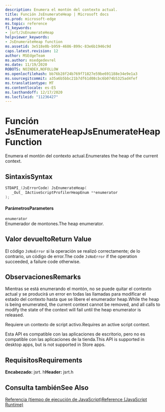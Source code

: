 ```yaml
---
description: Enumera el montón del contexto actual.
title: Función JsEnumerateHeap | Microsoft docs
ms.prod: microsoft-edge
ms.topic: reference
f1_keywords:
- jsrt/JsEnumerateHeap
helpviewer_keywords:
- JsEnumerateHeap function
ms.assetid: 3e518e0b-b959-4686-899c-83e6b1946c9d
caps.latest.revision: 12
author: MSEdgeTeam
ms.author: msedgedevrel
ms.date: 11/19/2020
ROBOTS: NOINDEX,NOFOLLOW
ms.openlocfilehash: bb76b28f24b769f71827e59be691188e34e9e1a3
ms.sourcegitcommit: a35a6b5bbc21b7df61d08cbc6b074b5325ad4fef
ms.translationtype: MT
ms.contentlocale: es-ES
ms.lasthandoff: 12/17/2020
ms.locfileid: "11236427"
---
```

# <span data-ttu-id="72fd5-103">Función JsEnumerateHeap</span><span class="sxs-lookup"><span data-stu-id="72fd5-103">JsEnumerateHeap Function</span></span>

<span data-ttu-id="72fd5-104">Enumera el montón del contexto actual.</span><span class="sxs-lookup"><span data-stu-id="72fd5-104">Enumerates the heap of the current context.</span></span>  
  
## <span data-ttu-id="72fd5-105">Sintaxis</span><span class="sxs-lookup"><span data-stu-id="72fd5-105">Syntax</span></span>  
  
```cpp  
STDAPI_(JsErrorCode) JsEnumerateHeap(  
   _Out_ IActiveScriptProfilerHeapEnum **enumerator  
);  
```  
  
#### <span data-ttu-id="72fd5-106">Parámetros</span><span class="sxs-lookup"><span data-stu-id="72fd5-106">Parameters</span></span>  
 `enumerator`  
 <span data-ttu-id="72fd5-107">Enumerador de montones.</span><span class="sxs-lookup"><span data-stu-id="72fd5-107">The heap enumerator.</span></span>  
  
## <span data-ttu-id="72fd5-108">Valor devuelto</span><span class="sxs-lookup"><span data-stu-id="72fd5-108">Return Value</span></span>  
 <span data-ttu-id="72fd5-109">El código `JsNoError` si la operación se realizó correctamente; de lo contrario, un código de error.</span><span class="sxs-lookup"><span data-stu-id="72fd5-109">The code `JsNoError` if the operation succeeded, a failure code otherwise.</span></span>  
  
## <span data-ttu-id="72fd5-110">Observaciones</span><span class="sxs-lookup"><span data-stu-id="72fd5-110">Remarks</span></span>  
 <span data-ttu-id="72fd5-111">Mientras se está enumerando el montón, no se puede quitar el contexto actual y se producirá un error en todas las llamadas para modificar el estado del contexto hasta que se libere el enumerador heap.</span><span class="sxs-lookup"><span data-stu-id="72fd5-111">While the heap is being enumerated, the current context cannot be removed, and all calls to modify the state of the context will fail until the heap enumerator is released.</span></span>  
  
 <span data-ttu-id="72fd5-112">Requiere un contexto de script activo.</span><span class="sxs-lookup"><span data-stu-id="72fd5-112">Requires an active script context.</span></span>  
  
 <span data-ttu-id="72fd5-113">Esta API es compatible con las aplicaciones de escritorio, pero no es compatible con las aplicaciones de la tienda.</span><span class="sxs-lookup"><span data-stu-id="72fd5-113">This API is supported in desktop apps, but is not supported in Store apps.</span></span>  
  
## <span data-ttu-id="72fd5-114">Requisitos</span><span class="sxs-lookup"><span data-stu-id="72fd5-114">Requirements</span></span>  
 <span data-ttu-id="72fd5-115">**Encabezado:** jsrt. h</span><span class="sxs-lookup"><span data-stu-id="72fd5-115">**Header:** jsrt.h</span></span>  
  
## <span data-ttu-id="72fd5-116">Consulta también</span><span class="sxs-lookup"><span data-stu-id="72fd5-116">See Also</span></span>  
 [<span data-ttu-id="72fd5-117">Referencia (tiempo de ejecución de JavaScript)</span><span class="sxs-lookup"><span data-stu-id="72fd5-117">Reference (JavaScript Runtime)</span></span>](../chakra-hosting/reference-javascript-runtime.md)
